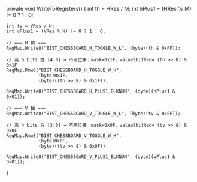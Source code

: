 private void WriteToRegisters()
{
    int th = HRes / M;
    int hPlus1 = (HRes % M) != 0 ? 1 : 0;

    int tv = VRes / N;
    int vPlus1 = (VRes % N) != 0 ? 1 : 0;

    // === H 軸 ===
    RegMap.Write8("BIST_CHESSBOARD_H_TOGGLE_W_L", (byte)(th & 0xFF));

    // 高 5 bits 在 [4:0] → 不用位移；mask=0x1F，valueShifted= (th >> 8) & 0x1F
    RegMap.Rmw8("BIST_CHESSBOARD_H_TOGGLE_W_H",
                (byte)0x1F,
                (byte)((th >> 8) & 0x1F));

    RegMap.Write8("BIST_CHESSBOARD_H_PLUS1_BLKNUM", (byte)(hPlus1 & 0x01));

    // === V 軸 ===
    RegMap.Write8("BIST_CHESSBOARD_V_TOGGLE_W_L", (byte)(tv & 0xFF));

    // 高 4 bits 在 [3:0] → 不用位移；mask=0x0F，valueShifted= (tv >> 8) & 0x0F
    RegMap.Rmw8("BIST_CHESSBOARD_V_TOGGLE_W_H",
                (byte)0x0F,
                (byte)((tv >> 8) & 0x0F));

    RegMap.Write8("BIST_CHESSBOARD_V_PLUS1_BLKNUM", (byte)(vPlus1 & 0x01));
}